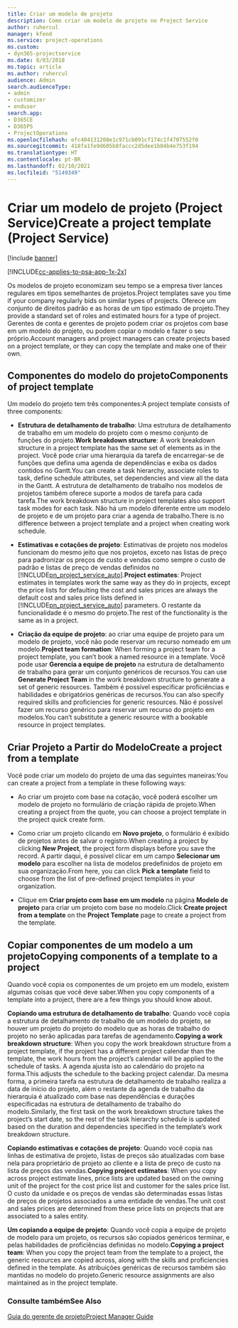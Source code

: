 ```yaml
---
title: Criar um modelo de projeto
description: Como criar um modelo de projeto no Project Service
author: ruhercul
manager: kfend
ms.service: project-operations
ms.custom:
- dyn365-projectservice
ms.date: 8/03/2018
ms.topic: article
ms.author: ruhercul
audience: Admin
search.audienceType:
- admin
- customizer
- enduser
search.app:
- D365CE
- D365PS
- ProjectOperations
ms.openlocfilehash: efc404131208e1c971cb091cf174c1f4707552f0
ms.sourcegitcommit: 418fa1fe9d605b8faccc2d5dee1b04b4e753f194
ms.translationtype: HT
ms.contentlocale: pt-BR
ms.lasthandoff: 02/10/2021
ms.locfileid: "5149349"
---
```

# <a name="create-a-project-template-project-service"></a><span data-ttu-id="d840a-103">Criar um modelo de projeto (Project Service)</span><span class="sxs-lookup"><span data-stu-id="d840a-103">Create a project template (Project Service)</span></span>

[!include [banner](../includes/psa-now-project-operations.md)]

[!INCLUDE[cc-applies-to-psa-app-1x-2x](../includes/cc-applies-to-psa-app-1x-2x.md)]

<span data-ttu-id="d840a-104">Os modelos de projeto economizam seu tempo se a empresa tiver lances regulares em tipos semelhantes de projetos.</span><span class="sxs-lookup"><span data-stu-id="d840a-104">Project templates save you time if your company regularly bids on similar types of projects.</span></span> <span data-ttu-id="d840a-105">Oferece um conjunto de direitos padrão e as horas de um tipo estimado de projeto.</span><span class="sxs-lookup"><span data-stu-id="d840a-105">They provide a standard set of roles and estimated hours for a type of project.</span></span> <span data-ttu-id="d840a-106">Gerentes de conta e gerentes de projeto podem criar os projetos com base em um modelo do projeto, ou podem copiar o modelo e fazer o seu próprio.</span><span class="sxs-lookup"><span data-stu-id="d840a-106">Account managers and project managers can create projects based on a project template, or they can copy the template and make one of their own.</span></span>  
  
## <a name="components-of-project-template"></a><span data-ttu-id="d840a-107">Componentes do modelo do projeto</span><span class="sxs-lookup"><span data-stu-id="d840a-107">Components of project template</span></span>
 <span data-ttu-id="d840a-108">Um modelo do projeto tem três componentes:</span><span class="sxs-lookup"><span data-stu-id="d840a-108">A project template consists of three components:</span></span>  
  
- <span data-ttu-id="d840a-109">**Estrutura de detalhamento de trabalho**: Uma estrutura de detalhamento de trabalho em um modelo do projeto com o mesmo conjunto de funções do projeto.</span><span class="sxs-lookup"><span data-stu-id="d840a-109">**Work breakdown structure**: A work breakdown structure in a project template has the same set of elements as in the project.</span></span> <span data-ttu-id="d840a-110">Você pode criar uma hierarquia da tarefa de encarregar-se de funções que defina uma agenda de dependências e exiba os dados contidos no Gantt.</span><span class="sxs-lookup"><span data-stu-id="d840a-110">You can create a task hierarchy, associate roles to task, define schedule attributes, set dependencies and view all the data in the Gantt.</span></span> <span data-ttu-id="d840a-111">A estrutura de detalhamento de trabalho nos modelos de projetos também oferece suporte a modos de tarefa para cada tarefa.</span><span class="sxs-lookup"><span data-stu-id="d840a-111">The work breakdown structure in project templates also support task modes for each task.</span></span> <span data-ttu-id="d840a-112">Não há um modelo diferente entre um modelo de projeto e de um projeto para criar a agenda de trabalho.</span><span class="sxs-lookup"><span data-stu-id="d840a-112">There is no difference between a project template and a project when creating work schedule.</span></span>  
  
- <span data-ttu-id="d840a-113">**Estimativas e cotações de projeto**: Estimativas de projeto nos modelos funcionam do mesmo jeito que nos projetos, exceto nas listas de preço para padronizar os preços de custo e vendas como sempre o custo de padrão e listas de preço de vendas definidos no [!INCLUDE[pn_project_service_auto](../includes/pn-project-service-auto.md)].</span><span class="sxs-lookup"><span data-stu-id="d840a-113">**Project estimates**: Project estimates in templates work the same way as they do in projects, except the price lists for defaulting the cost and sales prices are always the default cost and sales price lists defined in [!INCLUDE[pn_project_service_auto](../includes/pn-project-service-auto.md)] parameters.</span></span> <span data-ttu-id="d840a-114">O restante da funcionalidade é o mesmo do projeto.</span><span class="sxs-lookup"><span data-stu-id="d840a-114">The rest of the functionality is the same as in a project.</span></span>  
  
- <span data-ttu-id="d840a-115">**Criação da equipe de projeto**: ao criar uma equipe de projeto para um modelo de projeto, você não pode reservar um recurso nomeado em um modelo.</span><span class="sxs-lookup"><span data-stu-id="d840a-115">**Project team formation**: When forming a project team for a project template, you can’t book a named resource in a template.</span></span> <span data-ttu-id="d840a-116">Você pode usar **Gerencia a equipe de projeto** na estrutura de detalhamento de trabalho para gerar um conjunto genéricos de recursos.</span><span class="sxs-lookup"><span data-stu-id="d840a-116">You can use **Generate Project Team** in the work breakdown structure to generate a set of generic resources.</span></span> <span data-ttu-id="d840a-117">Também é possível especificar proficiências e habilidades e obrigatórios genéricas de recursos.</span><span class="sxs-lookup"><span data-stu-id="d840a-117">You can also specify required skills and proficiencies for generic resources.</span></span> <span data-ttu-id="d840a-118">Não é possível fazer um recurso genérico para reservar um recurso do projeto em modelos.</span><span class="sxs-lookup"><span data-stu-id="d840a-118">You can’t substitute a generic resource with a bookable resource in project templates.</span></span>  
  
## <a name="create-a-project-from-a-template"></a><span data-ttu-id="d840a-119">Criar Projeto a Partir do Modelo</span><span class="sxs-lookup"><span data-stu-id="d840a-119">Create a project from a template</span></span>  
 <span data-ttu-id="d840a-120">Você pode criar um modelo do projeto de uma das seguintes maneiras:</span><span class="sxs-lookup"><span data-stu-id="d840a-120">You can create a project from a template in these following ways:</span></span>  
  
-   <span data-ttu-id="d840a-121">Ao criar um projeto com base na cotação, você poderá escolher um modelo de projeto no formulário de criação rápida de projeto.</span><span class="sxs-lookup"><span data-stu-id="d840a-121">When creating a project from the quote, you can choose a project template in the project quick create form.</span></span>  
  
-   <span data-ttu-id="d840a-122">Como criar um projeto clicando em **Novo projeto**, o formulário é exibido de projetos antes de salvar o registro.</span><span class="sxs-lookup"><span data-stu-id="d840a-122">When creating a project by clicking **New Project**, the project form displays before you save the record.</span></span> <span data-ttu-id="d840a-123">A partir daqui, é possível clicar em um campo **Selecionar um modelo** para escolher na lista de modelos predefinidos de projeto em sua organização.</span><span class="sxs-lookup"><span data-stu-id="d840a-123">From here, you can click **Pick a template** field to choose from the list of pre-defined project templates in your organization.</span></span>  
  
-   <span data-ttu-id="d840a-124">Clique em **Criar projeto com base em um modelo** na página **Modelo de projeto** para criar um projeto com base no modelo.</span><span class="sxs-lookup"><span data-stu-id="d840a-124">Click **Create project from a template** on the **Project Template** page to create a project from the template.</span></span>  
  
## <a name="copying-components-of-a-template-to-a-project"></a><span data-ttu-id="d840a-125">Copiar componentes de um modelo a um projeto</span><span class="sxs-lookup"><span data-stu-id="d840a-125">Copying components of a template to a project</span></span>  
 <span data-ttu-id="d840a-126">Quando você copia os componentes de um projeto em um modelo, existem algumas coisas que você deve saber.</span><span class="sxs-lookup"><span data-stu-id="d840a-126">When you copy components of a template into a project, there are a few things you should know about.</span></span>  
  
 <span data-ttu-id="d840a-127">**Copiando uma estrutura de detalhamento de trabalho**: Quando você copia a estrutura de detalhamento de trabalho de um modelo do projeto, se houver um projeto do projeto do modelo que as horas de trabalho do projeto no serão aplicadas para tarefas de agendamento.</span><span class="sxs-lookup"><span data-stu-id="d840a-127">**Copying a work breakdown structure**: When you copy the work breakdown structure from a project template, if the project has a different project calendar than the template, the work hours from the project’s calendar will be applied to the schedule of tasks.</span></span> <span data-ttu-id="d840a-128">A agenda ajusta isto ao calendário do projeto na forma.</span><span class="sxs-lookup"><span data-stu-id="d840a-128">This adjusts the schedule to the backing project calendar.</span></span> <span data-ttu-id="d840a-129">Da mesma forma, a primeira tarefa na estrutura de detalhamento de trabalho realiza a data de início do projeto, além o restante da agenda de trabalho da hierarquia é atualizado com base nas dependências e durações especificadas na estrutura de detalhamento de trabalho do modelo.</span><span class="sxs-lookup"><span data-stu-id="d840a-129">Similarly, the first task on the work breakdown structure takes the project’s start date, so the rest of the task hierarchy schedule is updated based on the duration and dependencies specified in the template’s work breakdown structure.</span></span>  
  
 <span data-ttu-id="d840a-130">**Copiando estimativas e cotações de projeto**: Quando você copia nas linhas de estimativa de projeto, listas de preços são atualizadas com base nela para proprietário de projeto ao cliente e a lista de preço de custo na lista de preços das vendas.</span><span class="sxs-lookup"><span data-stu-id="d840a-130">**Copying project estimates**: When you copy across project estimate lines, price lists are updated based on the owning unit of the project for the cost price list and customer for the sales price list.</span></span> <span data-ttu-id="d840a-131">O custo da unidade e os preços de vendas são determinadas essas listas de preços de projetos associados a uma entidade de vendas.</span><span class="sxs-lookup"><span data-stu-id="d840a-131">The unit cost and sales prices are determined from these price lists on projects that are associated to a sales entity.</span></span>  
  
 <span data-ttu-id="d840a-132">**Um copiando a equipe de projeto**: Quando você copia a equipe de projeto de modelo para um projeto, os recursos são copiados genéricos terminar, e pelas habilidades de proficiências definidas no modelo.</span><span class="sxs-lookup"><span data-stu-id="d840a-132">**Copying a project team**: When you copy the project team from the template to a project, the generic resources are copied across, along with the skills and proficiencies defined in the template.</span></span> <span data-ttu-id="d840a-133">As atribuições genéricas de recursos também são mantidas no modelo do projeto.</span><span class="sxs-lookup"><span data-stu-id="d840a-133">Generic resource assignments are also maintained as in the project template.</span></span>  
  
### <a name="see-also"></a><span data-ttu-id="d840a-134">Consulte também</span><span class="sxs-lookup"><span data-stu-id="d840a-134">See Also</span></span>  
 [<span data-ttu-id="d840a-135">Guia do gerente de projeto</span><span class="sxs-lookup"><span data-stu-id="d840a-135">Project Manager Guide</span></span>](../psa/project-manager-guide.md)

